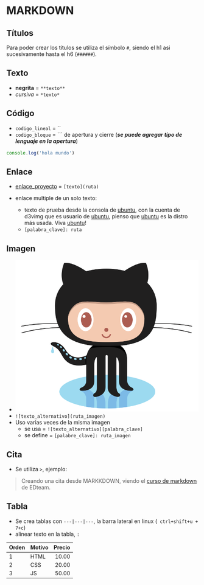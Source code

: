 # MARKDOWN
## T&iacute;tulos
Para poder crear los t&iacute;tulos se utiliza el s&iacute;mbolo `#`, siendo el h1 asi sucesivamente hasta el h6 (`######`).

## Texto
- **negrita** = `**texto**`
- *cursiva* = `*texto*`

## C&oacute;digo
- `codigo_lineal` = ``
- `codigo_bloque` = ``` de apertura y cierre (***se puede agregar tipo de lenguaje en la apertura***)
```javascript
console.log('hola mundo')
```

## Enlace
- [enlace_proyecto](https://github.com/abrahamalanya/firstpage) = `[texto](ruta)`
-  enlace multiple de un solo texto:
    - texto de prueba desde la consola de [ubuntu], con la cuenta de d3vimg que es usuario de [ubuntu], pienso que [ubuntu] es la distro m&aacute;s usada. Viva [ubuntu]!

    [ubuntu]: https://github.com/abrahamalanya/firstpage
    - `[palabra_clave]: ruta`

## Imagen
- ![Github animado](./img/github.png)
- `![texto_alternativo](ruta_imagen)`
- Uso varias veces de la misma imagen 
    - se usa = `![texto_alternativo][palabra_clave]`
    - se define = `[palabre_clave]: ruta_imagen`

## Cita
- Se utiliza `>`, ejemplo:
> Creando una cita desde MARKKDOWN, viendo el [curso de markdown](https://ed.team/cursos/markdown) de EDteam.

## Tabla
- Se crea tablas con `---|---|---`, la barra lateral en linux (` ctrl+shift+u + 7+c`)
- alinear texto en la tabla, `:`

Orden | Motivo | Precio
---|---|---:
1 | HTML | 10.00
2 | CSS | 20.00
3 | JS | 50.00